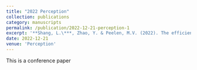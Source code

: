 ```yaml
---
title: "2022 Perception"
collection: publications
category: manuscripts
permalink: /publication/2022-12-21-perception-1
excerpt: '**Shang, L.\***, Zhao, Y. & Peelen, M.V. (2022). The efficiency of memory search depends on categorical target-distractor similarity. *Perception, 51*(Suppl. 1), 102-103.'
date: 2022-12-21
venue: 'Perception'
---
```


This is a conference paper
